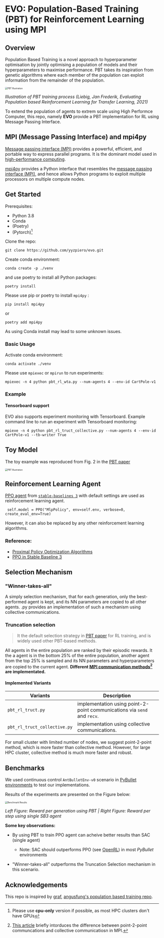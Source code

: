 # EVO: Population-Based Training (PBT) for Reinforcement Learning using MPI 
## Overview

Population Based Training is a novel approach to hyperparameter optimisation by jointly optimising a population of models and their hyperparameters to maximise performance. PBT takes its inspiration from genetic algorithms where each member of the population can exploit information from the remainder of the population.



<p>
    <img src="https://i.imgur.com/hvfgzyf.png" alt="PBT Illustration" style="zoom:50%;" />
</p>
<p>
    <em>Illustration of PBT training process (Liebig, Jan Frederik, Evaluating Population based Reinforcement Learning for Transfer Learning, 2021)</em>
</p>


To extend the population of agents to extrem scale using High Performce Computer, this repo, namely **EVO** provide a PBT implementation for RL using Message Passing Interface. 

## MPI (Message Passing Interface) and mpi4py

[Message passing interface (MPI)](https://en.wikipedia.org/wiki/Message_Passing_Interface) provides a powerful, efficient, and portable way to express parallel programs.  It is the dominant model used in [high-performance computing](https://en.wikipedia.org/wiki/High-performance_computing). 

[mpi4py](https://mpi4py.readthedocs.io/en/stable/) provides a Python interface that resembles the [message passing interface (MPI)](https://en.wikipedia.org/wiki/Message_Passing_Interface), and hence allows Python programs to exploit multiple processors on multiple compute nodes. 

## Get Started
Prerequisites:

- Python 3.8
- Conda
- (Poetry)
- (Pytorch)[^1]

[^1]: Please use **cpu-only** version if possible, as most HPC clusters don't have GPUs

Clone the repo: 

```
git clone https://github.com/yyzpiero/evo.git
```

Create conda environment:
```
conda create -p ./venv
```
and use poetry to install all Python packages:

```
poetry install
```

Please use pip or poetry to install `mpi4py` :  
```
pip install mpi4py
``` 

or

```
poetry add mpi4py
```

As using Conda install may lead to some unknown issues.


### Basic Usage
Activate conda environment:
```
conda activate ./venv
```

Please use `mpiexec` or `mpirun` to run experiments:
```
mpiexec -n 4 python pbt_rl_wta.py --num-agents 4 --env-id CartPole-v1
```


### Example

#### Tensorboard support
EVO also supports experiment monitoring with Tensorboard. Example command line to run an experiment with Tensorboard monitoring:
```
mpiexe -n 4 python pbt_rl_truct_collective.py --num-agents 4 --env-id CartPole-v1 --tb-writer True
```
## Toy Model
The toy example was reproduced from Fig. 2 in the [PBT paper](https://arxiv.org/abs/1711.09846)

<p>
    <img src="https://i.imgur.com/bbJ12k5.png" alt="PBT Illustration" style="zoom:50%;" />
</p>

## Reinforcement Learning Agent

[PPO agent]() from [`stable-baselines 3`](https://github.com/DLR-RM/stable-baselines3) with default settings are used as reinforcement learning agent.

` self.model = PPO("MlpPolicy", env=self.env, verbose=0, create_eval_env=True)` 

However, it can also be replaced by any other reinforcement learning algorithms.

### Reference: 

- [Proximal Policy Optimization Algorithms](https://arxiv.org/abs/1707.06347)
- [PPO in Stable Baseline 3](https://stable-baselines3.readthedocs.io/en/master/modules/ppo.html)

## Selection Mechanism

### "Winner-takes-all"

A simply selection mechanism, that for each generation, only the best-performed agent is kept, and its NN parameters are copied to all other agents. 
.py provides an implementation of such a mechanism using collective communications.

### Truncation selection

> It the default selection strategy in [PBT paper](https://arxiv.org/abs/1711.09846) for RL training, and is widely used other PBT-based methods.

All agents in the entire population are ranked by their episodic rewards. It the a agent is in the bottom $25\%$ of the entire population, another agent from the top $25\%$ is sampled and its NN parameters and hyperparameters are copied to the current agent.  **Different <u>MPI communication methods</u>[^note] are implementated.**

#### Implemented Variants

| Variants | Description                                                  |
| -------- | ------------------------------------------------------------ |
|   `pbt_rl_truct.py`       | implementation using point-2-point communications via `send` and `recv`. |
|     `pbt_rl_truct_collective.py`     | implementation using collective communications.              |

For small cluster with limited number of nodes, we suggest point-2-point method, which is more faster than collective method. However, for large HPC cluster, collective method is much more faster and robust.

[^note]: [This article](https://www.futurelearn.com/info/courses/python-in-hpc/0/steps/65143) briefly intorduces the difference between point-2-point communcations and collective communicatiosn in MPI.

## Benchmarks

We used continuous control `AntBulletEnv-v0` scenario in [PyBullet environments](https://pybullet.org/wordpress/) to test our implementations. 

Results of the experiments are presented on the Figure below:


<p>
    <img src="https://i.imgur.com/Mi5Giit.png" alt="Benchmark Results" style="zoom:50%;" />
</p>

<p>
    <em>Left Figure: Reward per generation using PBT | Right Figure: Reward per step using single SB3 agent</em>
</p>




**Some key observations:**

- By using PBT to train PPO agent can acheive better results than SAC (single agent)

  - Note: SAC should outperforms PPO (see [OpenRL](https://wandb.ai/cleanrl/cleanrl.benchmark/reports/Open-RL-Benchmark-0-6-0---Vmlldzo0MDcxOA)) in most *PyBullet* environments

- "Winner-takes-all" outperforms the Truncation Selection mechanism in this scenario.


## Acknowledgements
This repo is inspired by [graf](https://github.com/PytLab/gaft), [angusfung's population based training repo](https://github.com/angusfung/population-based-training). 
